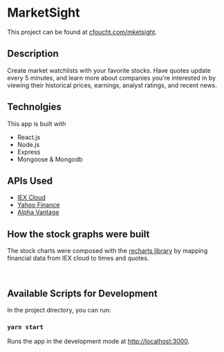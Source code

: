 # MarketSight

This project can be found at [cfoucht.com/mketsight](http://cfoucht.com/mketsight).

## Description

Create market watchlists with your favorite stocks. Have quotes update every 5 minutes, and learn more about companies
you're interested in by viewing their historical prices, earnings, analyst ratings, and recent news.

## Technolgies

This app is built with

- React.js
- Node.js
- Express
- Mongoose & Mongodb

## APIs Used

- [IEX Cloud](https://iexcloud.io/)
- [Yahoo Finance](https://rapidapi.com/apidojo/api/yahoo-finance1)
- [Alpha Vantage](https://www.alphavantage.co/)

## How the stock graphs were built

The stock charts were composed with the [recharts library](https://recharts.org/en-US/) by mapping financial data from IEX cloud to times and quotes.

<br/>

## Available Scripts for Development

In the project directory, you can run:

### `yarn start`

Runs the app in the development mode at [http://localhost:3000](http://localhost:3000).
